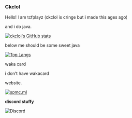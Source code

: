 ### Ckclol
Hello! I am tcfplayz (ckclol is cringe but i made this ages ago)

and i do java.

[![ckclol's GitHub stats](https://github-readme-stats.vercel.app/api?username=ckclol)](https://github.com/anuraghazra/github-readme-stats)

below me should be some sweet java

[![Top Langs](https://github-readme-stats.vercel.app/api/top-langs/?username=ckclol&layout=compact)](https://github.com/anuraghazra/github-readme-stats)

waka card

i don't have wakacard

website.

[![spmc.ml](https://spmc.ml)](https://spmc.ml)

**discord stuffy**

![Discord](https://discordapp.com/api/guilds/802077281165639691/widget.png?style=banner2)


